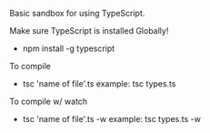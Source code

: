 Basic sandbox for using TypeScript.

Make sure TypeScript is installed Globally!
- npm install -g typescript

To compile
- tsc 'name of file'.ts
example: tsc types.ts

To compile w/ watch
- tsc 'name of file'.ts -w
example: tsc types.ts -w

